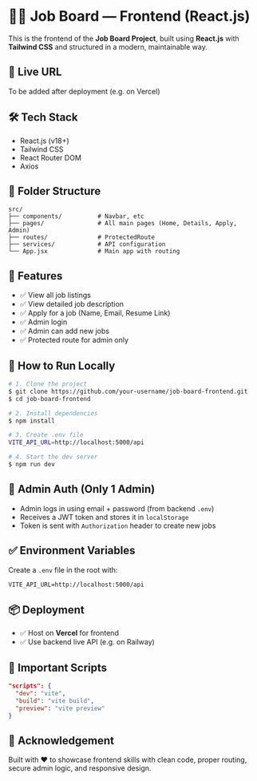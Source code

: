 # 🧑‍💼 Job Board — Frontend (React.js)

This is the frontend of the **Job Board Project**, built using **React.js** with **Tailwind CSS** and structured in a modern, maintainable way.

## 🔗 Live URL

To be added after deployment (e.g. on Vercel)

## 🛠️ Tech Stack

* React.js (v18+)
* Tailwind CSS
* React Router DOM
* Axios

## 📂 Folder Structure

```
src/
├── components/          # Navbar, etc
├── pages/               # All main pages (Home, Details, Apply, Admin)
├── routes/              # ProtectedRoute
├── services/            # API configuration
└── App.jsx              # Main app with routing
```

## 🚀 Features

* ✅ View all job listings
* ✅ View detailed job description
* ✅ Apply for a job (Name, Email, Resume Link)
* ✅ Admin login
* ✅ Admin can add new jobs
* ✅ Protected route for admin only

## 🧪 How to Run Locally

```bash
# 1. Clone the project
$ git clone https://github.com/your-username/job-board-frontend.git
$ cd job-board-frontend

# 2. Install dependencies
$ npm install

# 3. Create .env file
VITE_API_URL=http://localhost:5000/api

# 4. Start the dev server
$ npm run dev
```

## 🔐 Admin Auth (Only 1 Admin)

* Admin logs in using email + password (from backend `.env`)
* Receives a JWT token and stores it in `localStorage`
* Token is sent with `Authorization` header to create new jobs

## ✅ Environment Variables

Create a `.env` file in the root with:

```
VITE_API_URL=http://localhost:5000/api
```

## 📦 Deployment

* ✅ Host on **Vercel** for frontend
* ✅ Use backend live API (e.g. on Railway)

## 📘 Important Scripts

```json
"scripts": {
  "dev": "vite",
  "build": "vite build",
  "preview": "vite preview"
}
```

## 🙏 Acknowledgement

Built with ❤️ to showcase frontend skills with clean code, proper routing, secure admin logic, and responsive design.

